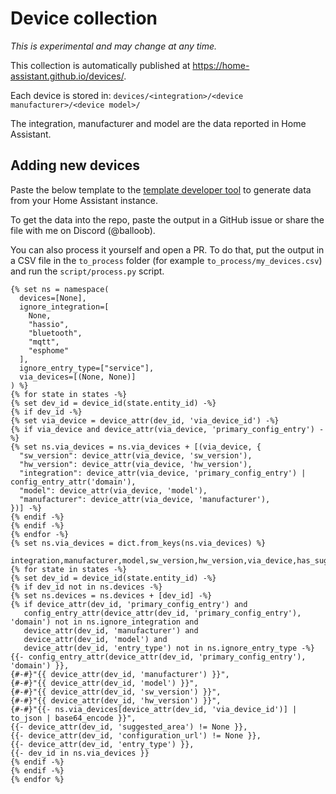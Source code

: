 # Device collection

_This is experimental and may change at any time._

This collection is automatically published at https://home-assistant.github.io/devices/.

Each device is stored in: `devices/<integration>/<device manufacturer>/<device model>/`

The integration, manufacturer and model are the data reported in Home Assistant.

## Adding new devices

Paste the below template to the [template developer tool](https://my.home-assistant.io/redirect/developer_template/) to generate data from your Home Assistant instance.

To get the data into the repo, paste the output in a GitHub issue or share the file with me on Discord (@balloob).

You can also process it yourself and open a PR. To do that, put the output in a CSV file in the `to_process` folder (for example `to_process/my_devices.csv`) and run the `script/process.py` script.

```jinja2
{% set ns = namespace(
  devices=[None],
  ignore_integration=[
    None,
    "hassio",
    "bluetooth",
    "mqtt",
    "esphome"
  ],
  ignore_entry_type=["service"],
  via_devices=[(None, None)]
) %}
{% for state in states -%}
{% set dev_id = device_id(state.entity_id) -%}
{% if dev_id -%}
{% set via_device = device_attr(dev_id, 'via_device_id') -%}
{% if via_device and device_attr(via_device, 'primary_config_entry') -%}
{% set ns.via_devices = ns.via_devices + [(via_device, {
  "sw_version": device_attr(via_device, 'sw_version'),
  "hw_version": device_attr(via_device, 'hw_version'),
  "integration": device_attr(via_device, 'primary_config_entry') | config_entry_attr('domain'),
  "model": device_attr(via_device, 'model'),
  "manufacturer": device_attr(via_device, 'manufacturer'),
})] -%}
{% endif -%}
{% endif -%}
{% endfor -%}
{% set ns.via_devices = dict.from_keys(ns.via_devices) %}

integration,manufacturer,model,sw_version,hw_version,via_device,has_suggested_area,has_configuration_url,entry_type,is_via_device
{% for state in states -%}
{% set dev_id = device_id(state.entity_id) -%}
{% if dev_id not in ns.devices -%}
{% set ns.devices = ns.devices + [dev_id] -%}
{% if device_attr(dev_id, 'primary_config_entry') and
   config_entry_attr(device_attr(dev_id, 'primary_config_entry'), 'domain') not in ns.ignore_integration and
   device_attr(dev_id, 'manufacturer') and
   device_attr(dev_id, 'model') and
   device_attr(dev_id, 'entry_type') not in ns.ignore_entry_type -%}
{{- config_entry_attr(device_attr(dev_id, 'primary_config_entry'), 'domain') }},
{#-#}"{{ device_attr(dev_id, 'manufacturer') }}",
{#-#}"{{ device_attr(dev_id, 'model') }}",
{#-#}"{{ device_attr(dev_id, 'sw_version') }}",
{#-#}"{{ device_attr(dev_id, 'hw_version') }}",
{#-#}"{{- ns.via_devices[device_attr(dev_id, 'via_device_id')] | to_json | base64_encode }}",
{{- device_attr(dev_id, 'suggested_area') != None }},
{{- device_attr(dev_id, 'configuration_url') != None }},
{{- device_attr(dev_id, 'entry_type') }},
{{- dev_id in ns.via_devices }}
{% endif -%}
{% endif -%}
{% endfor %}
```
